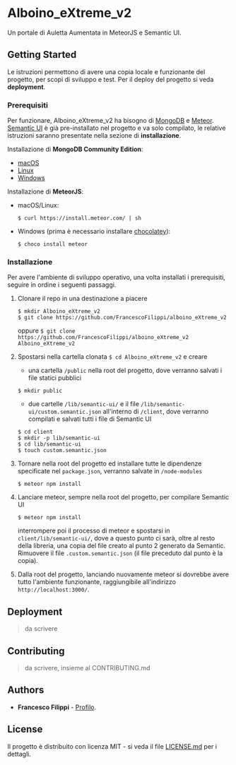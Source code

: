 # Alboino_eXtreme_v2

Un portale di Auletta Aumentata in MeteorJS e Semantic UI.

## Getting Started

Le istruzioni permettono di avere una copia locale e funzionante del progetto, per scopi di sviluppo e test. Per il deploy del progetto si veda __deployment__.

### Prerequisiti

Per funzionare, Alboino_eXtreme_v2 ha bisogno di [MongoDB](https://www.mongodb.com/it) e [Meteor](https://www.meteor.com/).  
[Semantic UI](https://semantic-ui.com/) è già pre-installato nel progetto e va solo compilato, le relative istruzioni saranno presentate nella sezione di __installazione__.

Installazione di __MongoDB Community Edition__:
* [macOS](https://docs.mongodb.com/getting-started/shell/tutorial/install-mongodb-on-os-x/)
* [Linux](https://docs.mongodb.com/getting-started/shell/tutorial/install-on-linux/)
* [Windows](https://docs.mongodb.com/getting-started/shell/tutorial/install-mongodb-on-windows/)

Installazione di __MeteorJS__:
* macOS/Linux:

   ```
   $ curl https://install.meteor.com/ | sh
   ```

* Windows (prima è necessario installare [chocolatey](https://chocolatey.org/install)):

   ```
   $ choco install meteor
   ```

### Installazione

Per avere l'ambiente di sviluppo operativo, una volta installati i prerequisiti, seguire in ordine i seguenti passaggi.

1. Clonare il repo in una destinazione a piacere

   ```
   $ mkdir Alboino_eXtreme_v2
   $ git clone https://github.com/FrancescoFilippi/alboino_eXtreme_v2
   ```
   oppure `$ git clone https://github.com/FrancescoFilippi/alboino_eXtreme_v2 Alboino_eXtreme_v2`
   
2. Spostarsi nella cartella clonata `$ cd Alboino_eXtreme_v2` e creare
   
    *  una cartella `/public` nella root del progetto, dove verranno salvati i file statici pubblici
   
   ```
   $ mkdir public
   ```
   
    *  due cartelle `/lib/semantic-ui/` e il file `/lib/semantic-ui/custom.semantic.json` all'interno di `/client`, dove verranno compilati e salvati tutti i file di Semantic UI
   
   ```
   $ cd client
   $ mkdir -p lib/semantic-ui
   $ cd lib/semantic-ui
   $ touch custom.semantic.json
   ```
   
3. Tornare nella root del progetto ed installare tutte le dipendenze specificate nel `package.json`, verranno salvate in `/node-modules`
 
   ```
   $ meteor npm install
   ```
 
4. Lanciare meteor, sempre nella root del progetto, per compilare Semantic UI
 
   ```
   $ meteor npm install
   ```
 
   interrompere poi il processo di meteor e spostarsi in `client/lib/semantic-ui/`, dove a questo punto ci sarà, oltre al resto della libreria, una copia del file creato al punto 2 generato da Semantic. Rimuovere il file `.custom.semantic.json` (il file preceduto dal punto è la copia).
   
5. Dalla root del progetto, lanciando nuovamente meteor si dovrebbe avere tutto l'ambiente funzionante, raggiungibile all'indirizzo `http://localhost:3000/`.

## Deployment

> da scrivere

## Contributing

> da scrivere, insieme al CONTRIBUTING.md

## Authors

* **Francesco Filippi** - [Profilo](https://github.com/FrancescoFilippi).

## License

Il progetto è distribuito con licenza MIT - si veda il file [LICENSE.md](LICENSE.md) per i dettagli.
